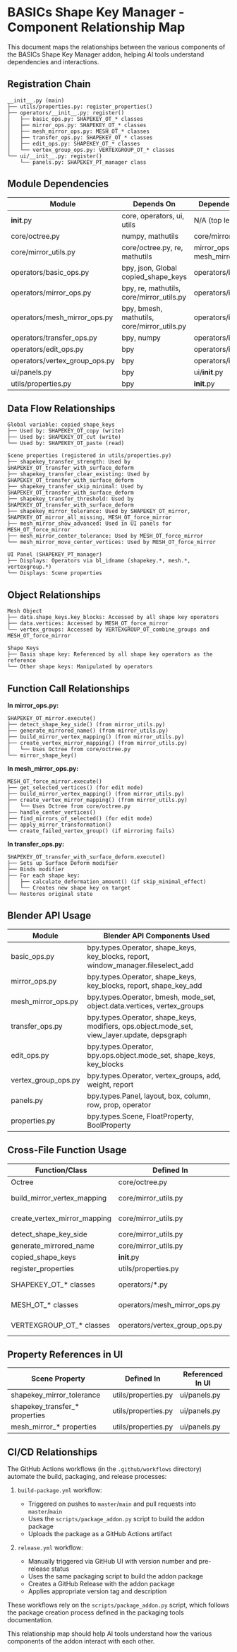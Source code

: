 # BASICs Shape Key Manager - Component Relationship Map

This document maps the relationships between the various components of the BASICs Shape Key Manager addon, helping AI tools understand dependencies and interactions.

## Registration Chain

```
__init__.py (main)
├── utils/properties.py: register_properties()
├── operators/__init__.py: register()
│   ├── basic_ops.py: SHAPEKEY_OT_* classes
│   ├── mirror_ops.py: SHAPEKEY_OT_* classes
│   ├── mesh_mirror_ops.py: MESH_OT_* classes
│   ├── transfer_ops.py: SHAPEKEY_OT_* classes
│   ├── edit_ops.py: SHAPEKEY_OT_* classes
│   └── vertex_group_ops.py: VERTEXGROUP_OT_* classes
└── ui/__init__.py: register()
    └── panels.py: SHAPEKEY_PT_manager class
```

## Module Dependencies

| Module | Depends On | Depended On By |
|--------|------------|---------------|
| __init__.py | core, operators, ui, utils | N/A (top level) |
| core/octree.py | numpy, mathutils | core/mirror_utils.py |
| core/mirror_utils.py | core/octree.py, re, mathutils | mirror_ops.py, mesh_mirror_ops.py |
| operators/basic_ops.py | bpy, json, Global copied_shape_keys | operators/__init__.py |
| operators/mirror_ops.py | bpy, re, mathutils, core/mirror_utils.py | operators/__init__.py |
| operators/mesh_mirror_ops.py | bpy, bmesh, mathutils, core/mirror_utils.py | operators/__init__.py |
| operators/transfer_ops.py | bpy, numpy | operators/__init__.py |
| operators/edit_ops.py | bpy | operators/__init__.py |
| operators/vertex_group_ops.py | bpy | operators/__init__.py |
| ui/panels.py | bpy | ui/__init__.py |
| utils/properties.py | bpy | __init__.py |

## Data Flow Relationships

```
Global variable: copied_shape_keys
├── Used by: SHAPEKEY_OT_copy (write)
├── Used by: SHAPEKEY_OT_cut (write)
└── Used by: SHAPEKEY_OT_paste (read)

Scene properties (registered in utils/properties.py)
├── shapekey_transfer_strength: Used by SHAPEKEY_OT_transfer_with_surface_deform
├── shapekey_transfer_clear_existing: Used by SHAPEKEY_OT_transfer_with_surface_deform
├── shapekey_transfer_skip_minimal: Used by SHAPEKEY_OT_transfer_with_surface_deform
├── shapekey_transfer_threshold: Used by SHAPEKEY_OT_transfer_with_surface_deform
├── shapekey_mirror_tolerance: Used by SHAPEKEY_OT_mirror, SHAPEKEY_OT_mirror_all_missing, MESH_OT_force_mirror
├── mesh_mirror_show_advanced: Used in UI panels for MESH_OT_force_mirror
├── mesh_mirror_center_tolerance: Used by MESH_OT_force_mirror
└── mesh_mirror_move_center_vertices: Used by MESH_OT_force_mirror

UI Panel (SHAPEKEY_PT_manager)
├── Displays: Operators via bl_idname (shapekey.*, mesh.*, vertexgroup.*)
└── Displays: Scene properties
```

## Object Relationships

```
Mesh Object
├── data.shape_keys.key_blocks: Accessed by all shape key operators
├── data.vertices: Accessed by MESH_OT_force_mirror
└── vertex_groups: Accessed by VERTEXGROUP_OT_combine_groups and MESH_OT_force_mirror

Shape Keys
├── Basis shape key: Referenced by all shape key operators as the reference
└── Other shape keys: Manipulated by operators
```

## Function Call Relationships

**In mirror_ops.py:**
```
SHAPEKEY_OT_mirror.execute()
├── detect_shape_key_side() (from mirror_utils.py)
├── generate_mirrored_name() (from mirror_utils.py)
├── build_mirror_vertex_mapping() (from mirror_utils.py)
├── create_vertex_mirror_mapping() (from mirror_utils.py)
│   └── Uses Octree from core/octree.py
└── mirror_shape_key()
```

**In mesh_mirror_ops.py:**
```
MESH_OT_force_mirror.execute()
├── get_selected_vertices() (for edit mode)
├── build_mirror_vertex_mapping() (from mirror_utils.py)
├── create_vertex_mirror_mapping() (from mirror_utils.py)
│   └── Uses Octree from core/octree.py
├── handle_center_vertices()
├── find_mirrors_of_selected() (for edit mode)
├── apply_mirror_transformation()
└── create_failed_vertex_group() (if mirroring fails)
```

**In transfer_ops.py:**
```
SHAPEKEY_OT_transfer_with_surface_deform.execute()
├── Sets up Surface Deform modifier
├── Binds modifier
├── For each shape key:
│   ├── calculate_deformation_amount() (if skip_minimal_effect)
│   └── Creates new shape key on target
└── Restores original state
```

## Blender API Usage

| Module | Blender API Components Used |
|--------|----------------------------|
| basic_ops.py | bpy.types.Operator, shape_keys, key_blocks, report, window_manager.fileselect_add |
| mirror_ops.py | bpy.types.Operator, shape_keys, key_blocks, report, shape_key_add |
| mesh_mirror_ops.py | bpy.types.Operator, bmesh, mode_set, object.data.vertices, vertex_groups |
| transfer_ops.py | bpy.types.Operator, shape_keys, modifiers, ops.object.mode_set, view_layer.update, depsgraph |
| edit_ops.py | bpy.types.Operator, bpy.ops.object.mode_set, shape_keys, key_blocks |
| vertex_group_ops.py | bpy.types.Operator, vertex_groups, add, weight, report |
| panels.py | bpy.types.Panel, layout, box, column, row, prop, operator |
| properties.py | bpy.types.Scene, FloatProperty, BoolProperty |

## Cross-File Function Usage

| Function/Class | Defined In | Used In |
|----------------|-----------|---------|
| Octree | core/octree.py | core/mirror_utils.py |
| build_mirror_vertex_mapping | core/mirror_utils.py | mirror_ops.py, mesh_mirror_ops.py |
| create_vertex_mirror_mapping | core/mirror_utils.py | mirror_ops.py, mesh_mirror_ops.py |
| detect_shape_key_side | core/mirror_utils.py | mirror_ops.py |
| generate_mirrored_name | core/mirror_utils.py | mirror_ops.py |
| copied_shape_keys | __init__.py | operators/basic_ops.py |
| register_properties | utils/properties.py | __init__.py |
| SHAPEKEY_OT_* classes | operators/*.py | ui/panels.py (via bl_idname) |
| MESH_OT_* classes | operators/mesh_mirror_ops.py | ui/panels.py (via bl_idname) |
| VERTEXGROUP_OT_* classes | operators/vertex_group_ops.py | ui/panels.py (via bl_idname) |

## Property References in UI

| Scene Property | Defined In | Referenced In UI |
|----------------|-----------|-----------------|
| shapekey_mirror_tolerance | utils/properties.py | ui/panels.py |
| shapekey_transfer_* properties | utils/properties.py | ui/panels.py |
| mesh_mirror_* properties | utils/properties.py | ui/panels.py |

## CI/CD Relationships

The GitHub Actions workflows (in the `.github/workflows` directory) automate the build, packaging, and release processes:

1. `build-package.yml` workflow:
   - Triggered on pushes to `master`/`main` and pull requests into `master`/`main`
   - Uses the `scripts/package_addon.py` script to build the addon package
   - Uploads the package as a GitHub Actions artifact

2. `release.yml` workflow:
   - Manually triggered via GitHub UI with version number and pre-release status
   - Uses the same packaging script to build the addon package
   - Creates a GitHub Release with the addon package
   - Applies appropriate version tag and description

These workflows rely on the `scripts/package_addon.py` script, which follows the package creation process defined in the packaging tools documentation.

This relationship map should help AI tools understand how the various components of the addon interact with each other. 
